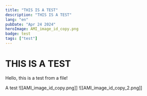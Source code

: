 ```yaml
---
title: "THIS IS A TEST"
description: "THIS IS A TEST"
lang: "en"
pubDate: "Apr 24 2024"
heroImage: AMI_image_id_copy.png
badge: test
tags: ["test"]
---
```


# THIS IS A TEST

Hello, this is a test from a file!

A test
![[AMI_image_id_copy.png]]
![[AMI_image_id_copy_2.png]]
